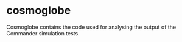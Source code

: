 # cosmoglobe

Cosmoglobe contains the code used for analysing the output of the Commander simulation tests.
